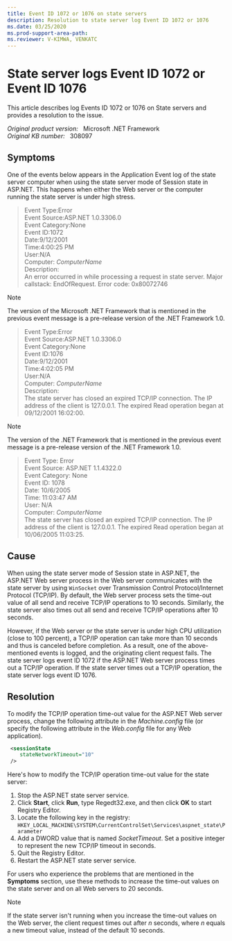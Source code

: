 ```yaml
---
title: Event ID 1072 or 1076 on state servers
description: Resolution to state server log Event ID 1072 or 1076
ms.date: 03/25/2020
ms.prod-support-area-path: 
ms.reviewer: V-KIMWA, VENKATC
---
```

# State server logs Event ID 1072 or Event ID 1076

This article describes log Events ID 1072 or 1076 on State servers and provides a resolution to the issue.

_Original product version:_ &nbsp; Microsoft .NET Framework  
_Original KB number:_ &nbsp; 308097

## Symptoms

One of the events below appears in the Application Event log of the state server computer when using the state server mode of Session state in ASP.NET. This happens when either the Web server or the computer running the state server is under high stress.

> Event Type:Error  
> Event Source:ASP.NET 1.0.3306.0  
> Event Category:None  
> Event ID:1072  
> Date:9/12/2001  
> Time:4:00:25 PM  
> User:N/A  
> Computer: *ComputerName*  
> Description:  
> An error occurred in while processing a request in state server. Major callstack: EndOfRequest. Error code: 0x80072746

> [!NOTE]
> The version of the Microsoft .NET Framework that is mentioned in the previous event message is a pre-release version of the .NET Framework 1.0.  

> Event Type:Error  
> Event Source:ASP.NET 1.0.3306.0  
> Event Category:None  
> Event ID:1076  
> Date:9/12/2001  
> Time:4:02:05 PM  
> User:N/A  
> Computer: *ComputerName*  
> Description:  
> The state server has closed an expired TCP/IP connection. The IP address of the client is 127.0.0.1. The expired Read operation began at 09/12/2001 16:02:00.

> [!NOTE]
> The version of the .NET Framework that is mentioned in the previous event message is a pre-release version of the .NET Framework 1.0.

> Event Type: Error  
> Event Source: ASP.NET 1.1.4322.0  
> Event Category: None  
> Event ID: 1078  
> Date: 10/6/2005  
> Time: 11:03:47 AM  
> User: N/A  
> Computer: *ComputerName*  
> The state server has closed an expired TCP/IP connection. The IP address of the client is 127.0.0.1. The expired Read operation began at 10/06/2005 11:03:25.

## Cause

When using the state server mode of Session state in ASP.NET, the ASP.NET Web server process in the Web server communicates with the state server by using `WinSocket` over Transmission Control Protocol/Internet Protocol (TCP/IP). By default, the Web server process sets the time-out value of all send and receive TCP/IP operations to 10 seconds. Similarly, the state server also times out all send and receive TCP/IP operations after 10 seconds.

However, if the Web server or the state server is under high CPU utilization (close to 100 percent), a TCP/IP operation can take more than 10 seconds and thus is canceled before completion. As a result, one of the above-mentioned events is logged, and the originating client request fails. The state server logs event ID 1072 if the ASP.NET Web server process times out a TCP/IP operation. If the state server times out a TCP/IP operation, the state server logs event ID 1076.

## Resolution

To modify the TCP/IP operation time-out value for the ASP.NET Web server process, change the following attribute in the *Machine.config* file (or specify the following attribute in the *Web.config* file for any Web application).

```xml
 <sessionState
    stateNetworkTimeout="10"
 />
```

Here's how to modify the TCP/IP operation time-out value for the state server:

1. Stop the ASP.NET state server service.
2. Click **Start**, click **Run**, type Regedt32.exe, and then click **OK** to start Registry Editor.
3. Locate the following key in the registry:  `HKEY_LOCAL_MACHINE\SYSTEM\CurrentControlSet\Services\aspnet_state\Parameter`
4. Add a DWORD value that is named *SocketTimeout*. Set a positive integer to represent the new TCP/IP timeout in seconds.
5. Quit the Registry Editor.
6. Restart the ASP.NET state server service.

For users who experience the problems that are mentioned in the **Symptoms** section, use these methods to increase the time-out values on the state server and on all Web servers to 20 seconds.

> [!NOTE]
> If the state server isn't running when you increase the time-out values on the Web server, the client request times out after *n* seconds, where *n* equals a new timeout value, instead of the default 10 seconds.
